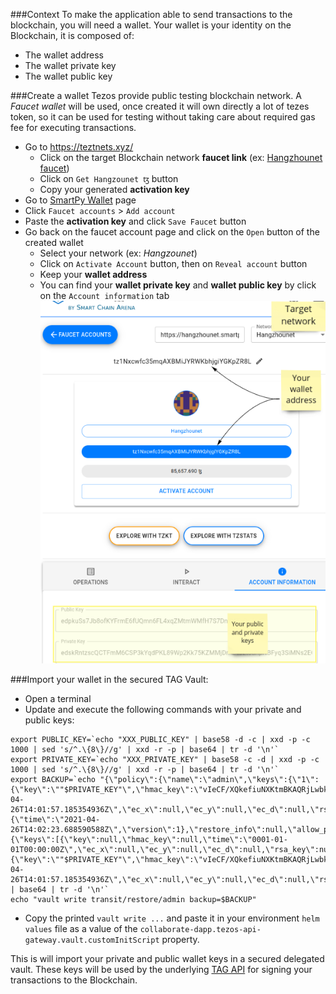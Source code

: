 ###Context
To make the application able to send transactions to the blockchain, you will need a
wallet. Your wallet is your identity on the Blockchain, it is composed of:

- The wallet address
- The wallet private key
- The wallet public key

###Create a wallet
Tezos provide public testing blockchain network. A _Faucet wallet_ will be used, once created it
will own directly a lot of tezes token, so it can be used for testing without taking care about
required gas fee for executing transactions.

- Go to https://teztnets.xyz/
  - Click on the target Blockchain network **faucet link**
    (ex: [Hangzhounet faucet](https://teztnets.xyz/hangzhounet-faucet))
  - Click on `Get Hangzounet ꜩ` button
  - Copy your generated **activation key**
- Go to [SmartPy Wallet](https://smartpy.io/wallet) page
- Click `Faucet accounts` > `Add account`
- Paste the **activation key** and click `Save Faucet` button
- Go back on the faucet account page and click on the `Open` button of the created wallet
  - Select your network (ex: _Hangzounet_)
  - Click on `Activate Account` button, then on `Reveal account` button
  - Keep your **wallet address**
  - You can find your **wallet private key** and **wallet public key** by click on
    the `Account information` tab
    ![smartpy-wallet.png](smartpy-wallet.png)

###Import your wallet in the secured TAG Vault:

- Open a terminal
- Update and execute the following commands with your private and public keys:

```
export PUBLIC_KEY=`echo "XXX_PUBLIC_KEY" | base58 -d -c | xxd -p -c 1000 | sed 's/^.\{8\}//g' | xxd -r -p | base64 | tr -d '\n'`
export PRIVATE_KEY=`echo "XXX_PRIVATE_KEY" | base58 -c -d | xxd -p -c 1000 | sed 's/^.\{8\}//g' | xxd -r -p | base64 | tr -d '\n'`
export BACKUP=`echo "{\"policy\":{\"name\":\"admin\",\"keys\":{\"1\":{\"key\":\""$PRIVATE_KEY"\",\"hmac_key\":\"vIeCF/XQkefiuNXKtmBKAQRjLwbkIiQyw21n9w3pBAI=\",\"time\":\"2021-04-26T14:01:57.185354936Z\",\"ec_x\":null,\"ec_y\":null,\"ec_d\":null,\"rsa_key\":null,\"public_key\":\""$PUBLIC_KEY"\",\"convergent_version\":0,\"creation_time\":1619445717}},\"derived\":false,\"kdf\":0,\"convergent_encryption\":false,\"exportable\":true,\"min_decryption_version\":1,\"min_encryption_version\":0,\"latest_version\":1,\"archive_version\":1,\"archive_min_version\":0,\"min_available_version\":0,\"deletion_allowed\":false,\"convergent_version\":0,\"type\":2,\"backup_info\":{\"time\":\"2021-04-26T14:02:23.688590588Z\",\"version\":1},\"restore_info\":null,\"allow_plaintext_backup\":true,\"version_template\":\"\",\"storage_prefix\":\"\"},\"archived_keys\":{\"keys\":[{\"key\":null,\"hmac_key\":null,\"time\":\"0001-01-01T00:00:00Z\",\"ec_x\":null,\"ec_y\":null,\"ec_d\":null,\"rsa_key\":null,\"public_key\":\"\",\"convergent_version\":0,\"creation_time\":0},{\"key\":\""$PRIVATE_KEY"\",\"hmac_key\":\"vIeCF/XQkefiuNXKtmBKAQRjLwbkIiQyw21n9w3pBAI=\",\"time\":\"2021-04-26T14:01:57.185354936Z\",\"ec_x\":null,\"ec_y\":null,\"ec_d\":null,\"rsa_key\":null,\"public_key\":\""$PUBLIC_KEY"\",\"convergent_version\":0,\"creation_time\":1619445717}]}}" | base64 | tr -d '\n'`
echo "vault write transit/restore/admin backup=$BACKUP"
```

- Copy the printed `vault write ...` and paste it in your environment `helm values` file as a value
  of the `collaborate-dapp.tezos-api-gateway.vault.customInitScript` property.

This is will import your private and public wallet keys in a secured delegated vault. These keys
will be used by the
underlying [TAG API](https://gitlab.com/xdev-tech/xdev-enterprise-business-network/tezos-api-gateway/-/blob/develop/README.md)
for signing your transactions to the Blockchain.

